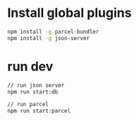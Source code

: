 # Install global plugins

```bash
npm install -g parcel-bundler
npm install -g json-server
```

# run dev

```bash
// run json server
npm run start:db

// run parcel
npm run start:parcel
```

